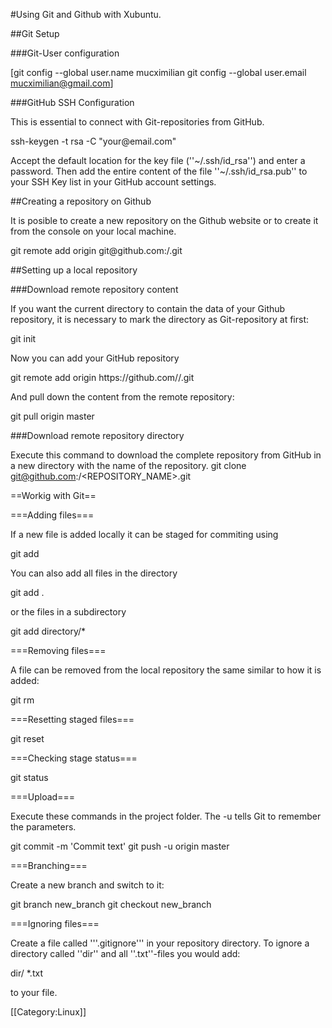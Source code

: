 #Using Git and Github with Xubuntu.

##Git Setup

###Git-User configuration

[git config --global user.name mucximilian
git config --global user.email mucximilian@gmail.com]

###GitHub SSH Configuration

This is essential to connect with Git-repositories from GitHub.

<source lang="bash">
ssh-keygen -t rsa -C "your@email.com"
</source>

Accept the default location for the key file (''~/.ssh/id_rsa'') and enter a password. 
Then add the entire content of the file ''~/.ssh/id_rsa.pub'' to your SSH Key list in your GitHub account settings.

##Creating a repository on Github

It is posible to create a new repository on the Github website or to create it from the console on your local machine.

<source lang="bash">
git remote add origin git@github.com:<USERNAME>/<REPOSITORY>.git 
</source>

##Setting up a local repository

###Download remote repository content

If you want the current directory to contain the data of your Github repository, it is necessary to mark the directory as Git-repository at first:

<source lang="bash">
git init
</source>

Now you can add your GitHub repository

<source lang="bash">
git remote add origin https://github.com/<USERNAME>/<REPOSITORY_NAME>.git
</source>

And pull down the content from the remote repository:

<source lang="bash">
git pull origin master
</source>

###Download remote repository directory

Execute this command to download the complete repository from GitHub in a new directory with the name of the repository.
<source lang="bash">
git clone git@github.com:<USERNAME>/<REPOSITORY_NAME>.git
</source>

==Workig with Git==

===Adding files===

If a new file is added locally it can be staged for commiting using

<source lang="bash">
git add <file>
</source>

You can also add all files in the directory

<source lang="bash">
git add .
</source>

or the files in a subdirectory

<source lang="bash">
git add directory/*
</source>

===Removing files===

A file can be removed from the local repository the same similar to how it is added:

<source lang="bash">
git rm <file>
</source>

===Resetting staged files===

<source lang="bash">
git reset
</source>

===Checking stage status===

<source lang="bash">
git status
</source>

===Upload===

Execute these commands in the project folder. The -u tells Git to remember the parameters.

<source lang="bash">
git commit -m 'Commit text'
git push -u origin master
</source>

===Branching===

Create a new branch and switch to it: 

<source lang="bash">
git branch new_branch
git checkout new_branch
</source>

===Ignoring files===

Create a file called '''.gitignore''' in your repository directory. To ignore a directory called ''dir'' and all ''.txt''-files you would add:

<source lang="bash">
dir/
*.txt
</source>

to your file.

[[Category:Linux]]
